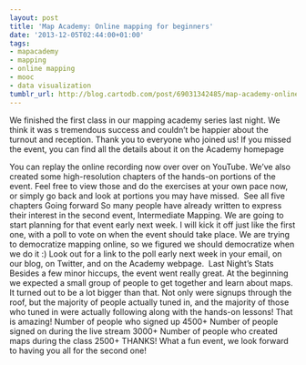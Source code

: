 ```yaml
---
layout: post
title: 'Map Academy: Online mapping for beginners'
date: '2013-12-05T02:44:00+01:00'
tags:
- mapacademy
- mapping
- online mapping
- mooc
- data visualization
tumblr_url: http://blog.cartodb.com/post/69031342485/map-academy-online-mapping-for-beginners
---
```

We finished the first class in our mapping academy series last night. We think it was s tremendous success and couldn’t be happier about the turnout and reception. Thank you to everyone who joined us! If you missed the event, you can find all the details about it on the Academy homepage

You can replay the online recording now over over on YouTube. We’ve also created some high-resolution chapters of the hands-on portions of the event. Feel free to view those and do the exercises at your own pace now, or simply go back and look at portions you may have missed. 
See all five chapters
Going forward
So many people have already written to express their interest in the second event, Intermediate Mapping. We are going to start planning for that event early next week. I will kick it off just like the first one, with a poll to vote on when the event should take place. We are trying to democratize mapping online, so we figured we should democratize when we do it :)
Look out for a link to the poll early next week in your email, on our blog, on Twitter, and on the Academy webpage. 
Last Night’s Stats
Besides a few minor hiccups, the event went really great. At the beginning we expected a small group of people to get together and learn about maps. It turned out to be a lot bigger than that. Not only were signups through the roof, but the majority of people actually tuned in, and the majority of those who tuned in were actually following along with the hands-on lessons! That is amazing!
Number of people who signed up
4500+
Number of people signed on during the live stream
3000+
Number of people who created maps during the class
2500+
THANKS!
What a fun event, we look forward to having you all for the second one!
